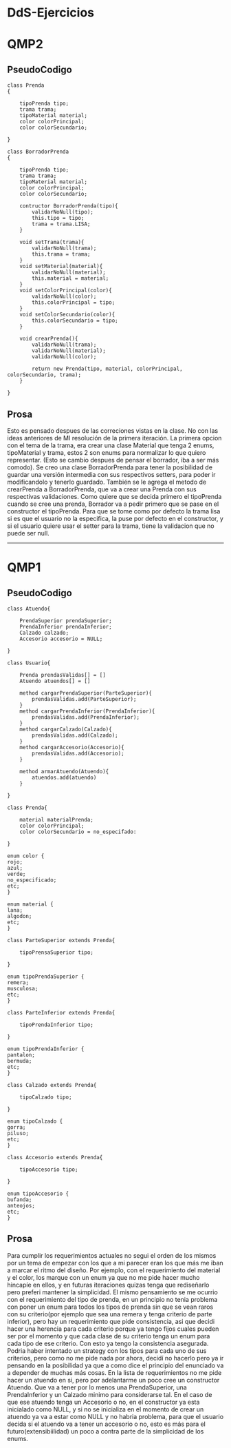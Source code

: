 # DdS-Ejercicios

# QMP2

## PseudoCodigo

    class Prenda
    {

        tipoPrenda tipo;
        trama trama;
        tipoMaterial material;
        color colorPrincipal;
        color colorSecundario;

    }

    class BorradorPrenda
    {

        tipoPrenda tipo;
        trama trama;
        tipoMaterial material;
        color colorPrincipal;
        color colorSecundario;

        contructor BorradorPrenda(tipo){
            validarNoNull(tipo);
            this.tipo = tipo;
            trama = trama.LISA;
        }

        void setTrama(trama){
            validarNoNull(trama);
            this.trama = trama;
        }
        void setMaterial(material){
            validarNoNull(material);
            this.material = material;
        }
        void setColorPrincipal(color){
            validarNoNull(color);
            this.colorPrincipal = tipo;
        }
        void setColorSecundario(color){
            this.colorSecundario = tipo;
        }

        void crearPrenda(){
            validarNoNull(trama);
            validarNoNull(material);
            validarNoNull(color);

            return new Prenda(tipo, material, colorPrincipal, colorSecundario, trama);
        }

    }

## Prosa

Esto es pensado despues de las correciones vistas en la clase. No con las ideas anteriores de MI resolución de la primera iteración.
La primera opcion con el tema de la trama, era crear una clase Material que tenga 2 enums, tipoMaterial y trama, estos 2 son enums para normalizar lo que quiero representar. (Esto se cambio despues de pensar el borrador, iba a ser más comodo).
Se creo una clase BorradorPrenda para tener la posibilidad de guardar una versión intermedia con sus respectivos setters, para poder ir modificandolo y tenerlo guardado. También se le agrega el metodo de crearPrenda a BorradorPrenda, que va a crear una Prenda con sus respectivas validaciones.
Como quiere que se decida primero el tipoPrenda cuando se cree una prenda, Borrador va a pedir primero que se pase en el constructor el tipoPrenda.
Para que se tome como por defecto la trama lisa si es que el usuario no la especifica, la puse por defecto en el constructor, y si el usuario quiere usar el setter para la trama, tiene la validacion que no puede ser null.

---

# QMP1

## PseudoCodigo

    class Atuendo{

        PrendaSuperior prendaSuperior;
        PrendaInferior prendaInferior;
        Calzado calzado;
        Accesorio accesorio = NULL;

    }

    class Usuario{

        Prenda prendasValidas[] = []
        Atuendo atuendos[] = []

        method cargarPrendaSuperior(ParteSuperior){
            prendasValidas.add(ParteSuperior);
        }
        method cargarPrendaInferior(PrendaInferior){
            prendasValidas.add(PrendaInferior);
        }
        method cargarCalzado(Calzado){
            prendasValidas.add(Calzado);
        }
        method cargarAccesorio(Accesorio){
            prendasValidas.add(Accesorio);
        }

        method armarAtuendo(Atuendo){
            atuendos.add(atuendo)
        }

    }

    class Prenda{

        material materialPrenda;
        color colorPrincipal;
        color colorSecundario = no_especifado:

    }

    enum color {
    rojo;
    azul;
    verde;
    no_especificado;
    etc;
    }

    enum material {
    lana;
    algodon;
    etc;
    }

    class ParteSuperior extends Prenda{

        tipoPrensaSuperior tipo;

    }

    enum tipoPrendaSuperior {
    remera;
    musculosa;
    etc;
    }

    class ParteInferior extends Prenda{

        tipoPrendaInferior tipo;

    }

    enum tipoPrendaInferior {
    pantalon;
    bermuda;
    etc;
    }

    class Calzado extends Prenda{

        tipoCalzado tipo;

    }

    enum tipoCalzado {
    gorra;
    piluso;
    etc;
    }

    class Accesorio extends Prenda{

        tipoAccesorio tipo;

    }

    enum tipoAccesorio {
    bufanda;
    anteojos;
    etc;
    }

## Prosa

Para cumplir los requerimientos actuales no segui el orden de los mismos por un tema de empezar con los que a mi parecer eran los que más me iban a marcar el ritmo del diseño.
Por ejemplo, con el requerimiento del material y el color, los marque con un enum ya que no me pide hacer mucho hincapíe en ellos, y en futuras iteraciones quizas tenga que rediseñarlo pero preferi mantener la simplicidad.
El mismo pensamiento se me ocurrio con el requerimiento del tipo de prenda, en un principio no tenia problema con poner un enum para todos los tipos de prenda sin que se vean raros con su criterio(por ejemplo que sea una remera y tenga criterio de parte inferior), pero hay un requerimiento que pide consistencia, asi que decidi hacer una herencia para cada criterio porque ya tengo fijos cuales pueden ser por el momento y que cada clase de su criterio tenga un enum para cada tipo de ese criterio. Con esto ya tengo la consistencia asegurada. Podria haber intentado un strategy con los tipos para cada uno de sus criterios, pero como no me pide nada por ahora, decidí no hacerlo pero ya ir pensando en la posibilidad ya que a como dice el principio del enunciado va a depender de muchas más cosas.
En la lista de requerimientos no me pide hacer un atuendo en si, pero por adelantarme un poco cree un constructor Atuendo. Que va a tener por lo menos una PrendaSuperior, una PrendaInferior y un Calzado minimo para considerarse tal. En el caso de que ese atuendo tenga un Accesorio o no, en el constructor ya esta inicialado como NULL, y si no se inicializa en el momento de crear un atuendo ya va a estar como NULL y no habria problema, para que el usuario decida si el atuendo va a tener un accesorio o no, esto es más para el futuro(extensibiilidad) un poco a contra parte de la simplicidad de los enums.
